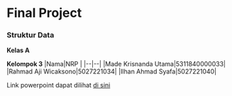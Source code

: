 # Final Project 
### Struktur Data

**Kelas A**

**Kelompok 3**
|Nama|NRP  |
|--|--|
|Made Krisnanda Utama|5311840000033|
|Rahmad Aji Wicaksono|5027221034|
|Ilhan Ahmad Syafa|5027221040|

Link powerpoint dapat dilihat [di sini](https://www.canva.com/design/DAF3CzEhwKU/0fKTAS2g6NNOKf4RuwmUXA/edit?utm_content=DAF3CzEhwKU&utm_campaign=designshare&utm_medium=link2&utm_source=sharebutton)
